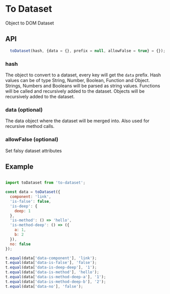 # To Dataset

Object to DOM Dataset

## API

```js
  toDataset(hash, {data = {}, prefix = null, allowFalse = true} = {});
```

### hash
The object to convert to a dataset, every key will get the ```data``` prefix.
Hash values can be of type String, Number, Boolean, Function and Object.
Strings, Numbers and Booleans will be parsed as string values.
Functions will be called and recursively added to the dataset.
Objects will be recursively added to the dataset.

### data (optional)
The data object where the dataset will be merged into.
Also used for recursive method calls.

### allowFalse (optional)
Set falsy dataset attributes


## Example

```js

import toDataset from 'to-dataset';

const data = toDataset({
  component: 'link',
  'is-false': false,
  'is-deep': {
    deep: 1
  },
  'is-method': () => 'hello',
  'is-method-deep': () => ({
    a: 1,
    b: 2
  }),
  no: false
});

t.equal(data['data-component'], 'link');
t.equal(data['data-is-false'], 'false');
t.equal(data['data-is-deep-deep'], '1');
t.equal(data['data-is-method'], 'hello');
t.equal(data['data-is-method-deep-a'], '1');
t.equal(data['data-is-method-deep-b'], '2');
t.equal(data['data-no'], 'false');

```
